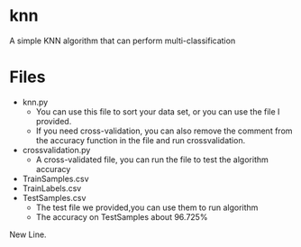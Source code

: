 # knn
A simple KNN algorithm that can perform multi-classification


# Files

* knn.py
  *  You can use this file to sort your data set, or you can use the file I provided. 
  *  If you need cross-validation, you can also remove the comment from the accuracy function in the file and run crossvalidation.
* crossvalidation.py 
  *  A cross-validated file, you can run the file to test the algorithm accuracy
* TrainSamples.csv
* TrainLabels.csv
* TestSamples.csv
   *  The test file we provided,you can use them to run algorithm
   *  The accuracy on TestSamples about 96.725%

New Line.
